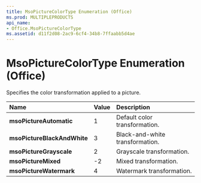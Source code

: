 ```yaml
---
title: MsoPictureColorType Enumeration (Office)
ms.prod: MULTIPLEPRODUCTS
api_name:
- Office.MsoPictureColorType
ms.assetid: d11f2d08-2ac9-6cf4-34b8-7ffaabb5d4ae
---
```



# MsoPictureColorType Enumeration (Office)

Specifies the color transformation applied to a picture.



|**Name**|**Value**|**Description**|
|:-----|:-----|:-----|
|**msoPictureAutomatic**|1|Default color transformation.|
|**msoPictureBlackAndWhite**|3|Black-and-white transformation.|
|**msoPictureGrayscale**|2|Grayscale transformation.|
|**msoPictureMixed**|-2|Mixed transformation.|
|**msoPictureWatermark**|4|Watermark transformation.|

